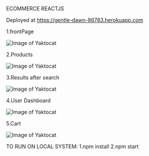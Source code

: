 ECOMMERCE REACTJS

Deployed at https://gentle-dawn-86783.herokuapp.com

1.frontPage

![Image of Yaktocat](https://i.ibb.co/4sJ4VDF/screenshot1.png)

2.Products

![Image of Yaktocat](https://i.ibb.co/DbYFQ0R/screenshot2.png)

3.Results after search

![Image of Yaktocat](https://i.ibb.co/G5HGz3D/screenshot3.png)

4.User Dashboard

![Image of Yaktocat](https://i.ibb.co/bJCVzCL/screenshot4.png)

5.Cart

![Image of Yaktocat](https://i.ibb.co/mJkR1TL/screenshot5.png)

TO RUN ON LOCAL SYSTEM:
1.npm install
2.npm start
